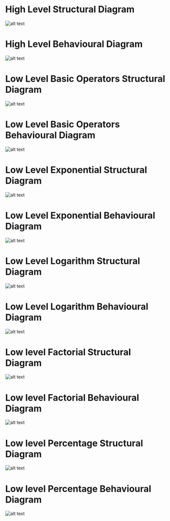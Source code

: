 # High Level Structural Diagram
![alt text](https://github.com/99003572/Arya-Calculator/blob/master/2.%20Design/High%20Level%20Design/Structural%20Diagram/High_level_Structural_diagram.png)

# High Level Behavioural Diagram
![alt text](https://github.com/99003572/Arya-Calculator/blob/master/2.%20Design/High%20Level%20Design/Behavioural%20Diagram/High_level_Behavioural_diagram.png)

# Low Level Basic Operators Structural Diagram
![alt text](https://github.com/99003572/Arya-Calculator/blob/main/2.%20Design/Low%20Level%20Design/Simple%20Operations/Structural%20Diagram.jpg)

# Low Level Basic Operators Behavioural Diagram
![alt text](https://github.com/99003572/Arya-Calculator/blob/main/2.%20Design/Low%20Level%20Design/Simple%20Operations/Use%20Case%20diagram.jpg)

# Low Level Exponential Structural Diagram 
![alt text](https://github.com/99003572/Arya-Calculator/blob/main/2.%20Design/Low%20Level%20Design/Exponential/Structural.jpg)

# Low Level Exponential Behavioural Diagram
![alt text](https://github.com/99003572/Arya-Calculator/blob/main/2.%20Design/Low%20Level%20Design/Exponential/Behavioural.jpg)

# Low Level Logarithm Structural Diagram
![alt text](https://github.com/99003572/Arya-Calculator/blob/main/2.%20Design/Low%20Level%20Design/Logarithm/Structural%20Diagram(2).jpg)

# Low Level Logarithm Behavioural Diagram
![alt text](https://github.com/99003572/Arya-Calculator/blob/main/2.%20Design/Low%20Level%20Design/Logarithm/Use%20Case%20Diagram(1).jpg)

# Low level Factorial Structural Diagram
![alt text](https://github.com/99003572/Arya-Calculator/blob/master/2.%20Design/Low%20Level%20Design/factorial/structural.png)

# Low level Factorial Behavioural Diagram
![alt text](https://github.com/99003572/Arya-Calculator/blob/master/2.%20Design/Low%20Level%20Design/factorial/behavioural%20(2).png)

# Low level Percentage Structural Diagram
![alt text](https://github.com/99003572/Arya-Calculator/blob/master/2.%20Design/Low%20Level%20Design/percentage/structural_diagram_percentage.png)

# Low level Percentage Behavioural Diagram
![alt text](https://github.com/99003572/Arya-Calculator/blob/master/2.%20Design/Low%20Level%20Design/percentage/usecase_diagram_percentage%20(1).png)


